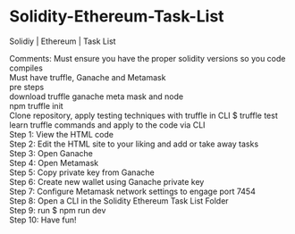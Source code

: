 # Solidity-Ethereum-Task-List
 Solidiy | Ethereum | Task List

Comments: Must ensure you have the proper solidity versions so you code compiles
<br>
Must have truffle, Ganache and Metamask
<br>
pre steps
<br>
download truffle ganache meta mask and node
<br>
npm truffle init
<br>
Clone repository, apply testing techniques with truffle in CLI $ truffle test
<br>
learn truffle commands and apply to the code via CLI
<br>
Step 1: View the HTML code 
<br>
Step 2: Edit the HTML site to your liking and add or take away tasks
<br>
Step 3: Open Ganache
<br>
Step 4: Open Metamask
<br>
Step 5: Copy private key from Ganache
<br>
Step 6: Create new wallet using Ganache private key
<br>
Step 7: Configure Metamask network settings to engage port 7454
<br>
Step 8: Open a CLI in the Solidity Ethereum Task List Folder
<br>
Step 9: run $ npm run dev
<br>
Step 10: Have fun!
